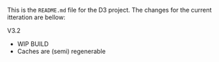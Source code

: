 This is the `README.md` file for the D3 project. The  changes for the current itteration are bellow:

V3.2
- WIP BUILD
- Caches are (semi) regenerable